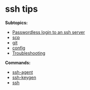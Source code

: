 # ssh tips

**Subtopics:**
- [Passwordless login to an ssh server](./ssh_server_key_login.md)
- [scp](./scp.md)
- [git](./git.md)
- [config](./config.md)
- [Troubleshooting](./troubleshooting.md)

**Commands:**
- [ssh-agent](./ssh-agent.md)
- [ssh-keygen](./ssh-keygen.md)
- [ssh](./ssh.md)
